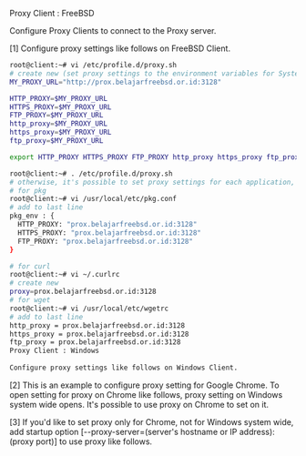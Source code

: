 Proxy Client : FreeBSD

Configure Proxy Clients to connect to the Proxy server.

[1]	Configure proxy settings like follows on FreeBSD Client.
```sh
root@client:~# vi /etc/profile.d/proxy.sh
# create new (set proxy settings to the environment variables for System wide)
MY_PROXY_URL="http://prox.belajarfreebsd.or.id:3128"

HTTP_PROXY=$MY_PROXY_URL
HTTPS_PROXY=$MY_PROXY_URL
FTP_PROXY=$MY_PROXY_URL
http_proxy=$MY_PROXY_URL
https_proxy=$MY_PROXY_URL
ftp_proxy=$MY_PROXY_URL

export HTTP_PROXY HTTPS_PROXY FTP_PROXY http_proxy https_proxy ftp_proxy

root@client:~# . /etc/profile.d/proxy.sh
# otherwise, it's possible to set proxy settings for each application, not System wide
# for pkg
root@client:~# vi /usr/local/etc/pkg.conf
# add to last line
pkg_env : {
  HTTP_PROXY: "prox.belajarfreebsd.or.id:3128"
  HTTPS_PROXY: "prox.belajarfreebsd.or.id:3128"
  FTP_PROXY: "prox.belajarfreebsd.or.id:3128"
}

# for curl
root@client:~# vi ~/.curlrc
# create new
proxy=prox.belajarfreebsd.or.id:3128
# for wget
root@client:~# vi /usr/local/etc/wgetrc
# add to last line
http_proxy = prox.belajarfreebsd.or.id:3128
https_proxy = prox.belajarfreebsd.or.id:3128
ftp_proxy = prox.belajarfreebsd.or.id:3128
Proxy Client : Windows
 	
Configure proxy settings like follows on Windows Client.
```
[2]	This is an example to configure proxy setting for Google Chrome.
To open setting for proxy on Chrome like follows, proxy setting on Windows system wide opens.
It's possible to use proxy on Chrome to set on it.

[3]	If you'd like to set proxy only for Chrome, not for Windows system wide, add startup option [--proxy-server=(server's hostname or IP address):(proxy port)] to use proxy like follows.
